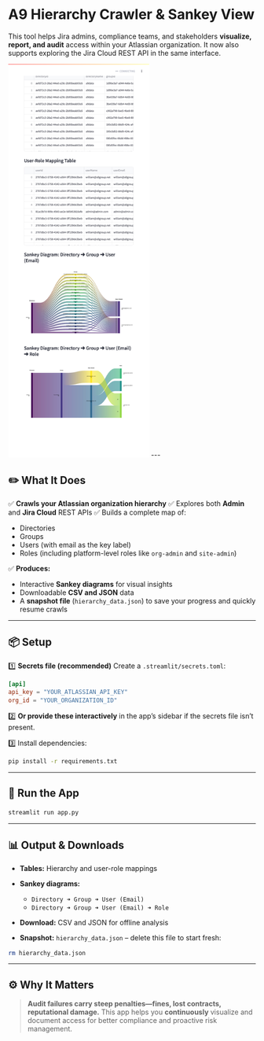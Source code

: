 # A9 Hierarchy Crawler & Sankey View

This tool helps Jira admins, compliance teams, and stakeholders **visualize, report, and audit** access within your Atlassian organization.
It now also supports exploring the Jira Cloud REST API in the same interface.

<img src="./localhost_8502_.png" alt="screenshot" style="height:800px;"/>
---

## ✏️ **What It Does**

✅ **Crawls your Atlassian organization hierarchy**
✅ Explores both **Admin** and **Jira Cloud** REST APIs
✅ Builds a complete map of:

* Directories
* Groups
* Users (with email as the key label)
* Roles (including platform-level roles like `org-admin` and `site-admin`)

✅ **Produces:**

* Interactive **Sankey diagrams** for visual insights
* Downloadable **CSV and JSON** data
* A **snapshot file** (`hierarchy_data.json`) to save your progress and quickly resume crawls

---

## 📦 **Setup**

1️⃣ **Secrets file (recommended)**
Create a `.streamlit/secrets.toml`:

```toml
[api]
api_key = "YOUR_ATLASSIAN_API_KEY"
org_id = "YOUR_ORGANIZATION_ID"
```

2️⃣ **Or provide these interactively** in the app’s sidebar if the secrets file isn’t present.

3️⃣ Install dependencies:

```bash
pip install -r requirements.txt
```

---

## 🚀 **Run the App**

```bash
streamlit run app.py

```

---

## 📊 **Output & Downloads**

* **Tables:** Hierarchy and user-role mappings
* **Sankey diagrams:**

  * `Directory ➜ Group ➜ User (Email)`
  * `Directory ➜ Group ➜ User (Email) ➜ Role`
* **Download:** CSV and JSON for offline analysis
* **Snapshot:** `hierarchy_data.json` – delete this file to start fresh:

```bash
rm hierarchy_data.json
```

---

## ⚙️ **Why It Matters**

> **Audit failures carry steep penalties—fines, lost contracts, reputational damage.**
> This app helps you **continuously** visualize and document access for better compliance and proactive risk management.

